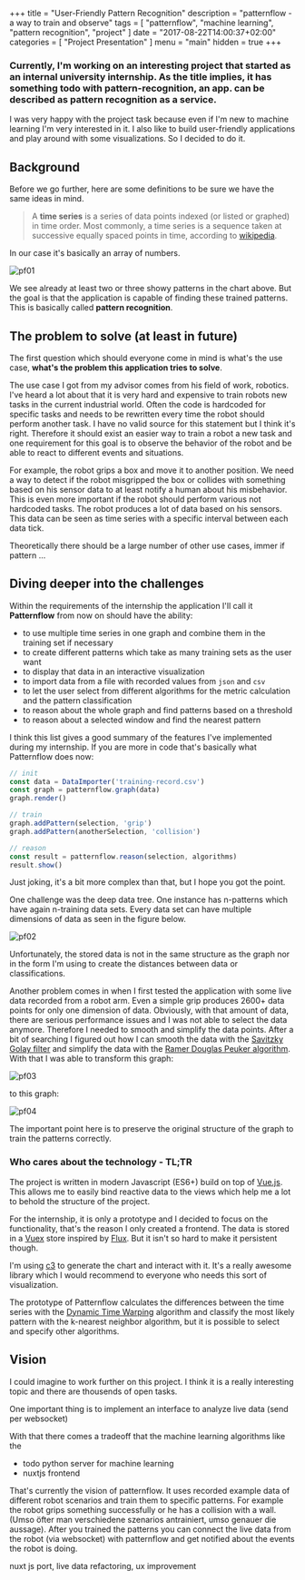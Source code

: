 +++
title = "User-Friendly Pattern Recognition"
description = "patternflow - a way to train and observe"
tags = [
    "patternflow",
    "machine learning",
    "pattern recognition",
    "project"
]
date = "2017-08-22T14:00:37+02:00"
categories = [
    "Project Presentation"
]
menu = "main"
hidden = true
+++

### Currently, I'm working on an interesting project that started as an internal university internship. As the title implies, it has something todo with pattern-recognition, an app. can be described as pattern recognition as a service.

I was very happy with the project task because even if I'm new to machine learning I'm very interested in it. I also like to build user-friendly applications and play around with some visualizations. So I decided to do it.

## Background

Before we go further, here are some definitions to be sure we have the same ideas in mind.

> A **time series** is a series of data points indexed (or listed or graphed) in time order. Most commonly, a time series is a sequence taken at successive equally spaced points in time, according to [wikipedia](https://en.wikipedia.org/wiki/Time_series).

In our case it's basically an array of numbers.

![pf01](/blog/img/pf-img-01.png)

We see already at least two or three showy patterns in the chart above. But the goal is that the application is capable of finding these trained patterns. This is basically called **pattern recognition**.

## The problem to solve (at least in future)

The first question which should everyone come in mind is what's the use case, **what's the problem this application tries to solve**.

The use case I got from my advisor comes from his field of work, robotics.
I've heard a lot about that it is very hard and expensive to train robots new tasks in the current industrial world. Often the code is hardcoded for specific tasks and needs to be rewritten every time the robot should perform another task. I have no valid source for this statement but I think it's right.
Therefore it should exist an easier way to train a robot a new task and one requirement for this goal is to observe the behavior of the robot and be able to react to different events and situations.

For example, the robot grips a box and move it to another position. We need a way to detect if the robot misgripped the box or collides with something based on his sensor data to at least notify a human about his misbehavior. This is even more important if the robot should perform various not hardcoded tasks.
The robot produces a lot of data based on his sensors. This data can be seen as time series with a specific interval between each data tick.

Theoretically there should be a large number of other use cases, immer if pattern ...

## Diving deeper into the challenges

Within the requirements of the internship the application I'll call it **Patternflow** from now on should have the ability:

- to use multiple time series in one graph and combine them in the training set if necessary
- to create different patterns which take as many training sets as the user want
- to display that data in an interactive visualization
- to import data from a file with recorded values from `json` and `csv`
- to let the user select from different algorithms for the metric calculation and the pattern classification
- to reason about the whole graph and find patterns based on a threshold
- to reason about a selected window and find the nearest pattern

I think this list gives a good summary of the features I've implemented during my internship.
If you are more in code that's basically what Patternflow does now:

```javascript
// init
const data = DataImporter('training-record.csv')
const graph = patternflow.graph(data)
graph.render()

// train
graph.addPattern(selection, 'grip')
graph.addPattern(anotherSelection, 'collision')

// reason
const result = patternflow.reason(selection, algorithms)
result.show()
```

Just joking, it's a bit more complex than that, but I hope you got the point.

One challenge was the deep data tree. One instance has n-patterns which have again n-training data sets. Every data set can have multiple dimensions of data as seen in the figure below.

![pf02](/blog/svg/pf-entities.svg)

Unfortunately, the stored data is not in the same structure as the graph nor in the form I'm using to create the distances between data or classifications.

Another problem comes in when I first tested the application with some live data recorded from a robot arm. Even a simple grip produces 2600+ data points for only one dimension of data. Obviously, with that amount of data, there are serious performance issues and I was not able to select the data anymore.
Therefore I needed to smooth and simplify the data points. After a bit of searching I figured out how I can smooth the data with the [Savitzky Golay filter](http://wresch.github.io/2014/06/26/savitzky-golay.html) and simplify the data with the [Ramer Douglas Peuker algorithm](https://en.wikipedia.org/wiki/Ramer%E2%80%93Douglas%E2%80%93Peucker_algorithm). With that I was able to transform this graph:

![pf03](/blog/img/pf-img-03.png)

to this graph:

![pf04](/blog/img/pf-img-04.png)

The important point here is to preserve the original structure of the graph to train the patterns correctly.

### Who cares about the technology - TL;TR

The project is written in modern Javascript (ES6+) build on top of [Vue.js](https://vuejs.org/). This allows me to easily bind reactive data to the views which help me a lot to behold the structure of the project.

For the internship, it is only a prototype and I decided to focus on the functionality, that's the reason I only created a frontend. The data is stored in a [Vuex](https://vuex.vuejs.org/) store inspired by [Flux](https://facebook.github.io/flux/docs/overview.html). But it isn't so hard to make it persistent though.

I'm using [c3](http://c3js.org/) to generate the chart and interact with it. It's a really awesome library which I would recommend to everyone who needs this sort of visualization.

The prototype of Patternflow calculates the differences between the time series with the [Dynamic Time Warping](https://en.wikipedia.org/wiki/Dynamic_time_warping) algorithm and classify the most likely pattern with the k-nearest neighbor algorithm, but it is possible to select and specify other algorithms.

## Vision

I could imagine to work further on this project. I think it is a really interesting topic and there are thousends of open tasks.

One important thing is to implement an interface to analyze live data (send per websocket)

With that there comes a tradeoff that the machine learning algorithms like the
- todo python server for machine learning
- nuxtjs frontend

That's currently the vision of patternflow. It uses recorded example data of different robot scenarios and train them to specific patterns. For example the robot grips something successfully or he has a collision with a wall. (Umso öfter man verschiedene szenarios antrainiert, umso genauer die aussage).
After you trained the patterns you can connect the live data from the robot (via websocket) with patternflow and get notified about the events the robot is doing.

nuxt js port, live data
refactoring, ux improvement
